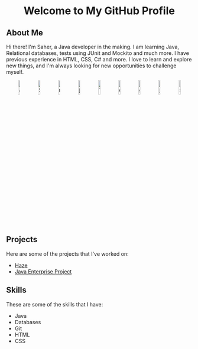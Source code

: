 <head>
<style>
img {
  width: 10%;
}
</style>
</head>
<!-- Header -->
<h1 align="center">Welcome to My GitHub Profile</h1>

<!-- About Me -->
## About Me

Hi there! I'm Saher, a Java developer in the making. I am learning Java, Relational databases, tests using JUnit and Mockito and much more. I have previous experience in HTML, CSS, C# and more. I love to learn and explore new things, and I'm always looking for new opportunities to challenge myself.

<!-- Badges -->
<p align="center">
  <img src="https://upload.wikimedia.org/wikipedia/en/thumb/3/30/Java_programming_language_logo.svg/1200px-Java_programming_language_logo.svg.png" alt="Java">
  <img src="https://upload.wikimedia.org/wikipedia/commons/8/87/Sql_data_base_with_logo.png" alt="SQL">
  <img src="https://upload.wikimedia.org/wikipedia/commons/thumb/9/93/MongoDB_Logo.svg/2560px-MongoDB_Logo.svg.png" alt="mongodb">
  <img src="https://junit.org/junit4/images/junit5-banner.png" alt="junit">
  <img src="https://marsner.com/wp-content/uploads/test-driven-development-TDD.png" alt="TDD">
  <img src="https://www.docker.com/wp-content/uploads/2022/03/vertical-logo-monochromatic.png" alt="docker">
  <img src="https://git-scm.com/images/logos/downloads/Git-Icon-1788C.png" alt="git">
  <img src="https://upload.wikimedia.org/wikipedia/commons/thumb/8/81/Jakarta_ee_logo_schooner_color_stacked_default.svg/1200px-Jakarta_ee_logo_schooner_color_stacked_default.svg.png" alt="jakartaee">
  <img src="https://www.vhv.rs/dpng/d/458-4589658_spring-framework-logo-spring-boot-png-transparent-png.png" alt="springboot">
  
</p>

<!-- Projects -->
## Projects

Here are some of the projects that I've worked on:

- [Haze](https://github.com/fungover/haze)
- [Java Enterprise Project](https://github.com/ithsjavagroupd/project)

<!-- Skills -->
## Skills

These are some of the skills that I have:

- Java
- Databases
- Git
- HTML
- CSS
